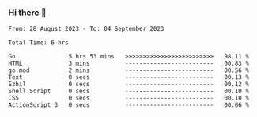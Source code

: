 ### Hi there 👋

<!--
**zhumeme/zhumeme** is a ✨ _special_ ✨ repository because its `README.md` (this file) appears on your GitHub profile.

Here are some ideas to get you started:

- 🔭 I’m currently working on ...
- 🌱 I’m currently learning ...
- 👯 I’m looking to collaborate on ...
- 🤔 I’m looking for help with ...
- 💬 Ask me about ...
- 📫 How to reach me: ...
- 😄 Pronouns: ...
- ⚡ Fun fact: ...
-->

<!--START_SECTION:waka-->

```all_time
From: 28 August 2023 - To: 04 September 2023

Total Time: 6 hrs

Go               5 hrs 53 mins   >>>>>>>>>>>>>>>>>>>>>>>>>   98.11 %
HTML             3 mins          -------------------------   00.83 %
go.mod           2 mins          -------------------------   00.56 %
Text             0 secs          -------------------------   00.13 %
Ezhil            0 secs          -------------------------   00.12 %
Shell Script     0 secs          -------------------------   00.10 %
CSS              0 secs          -------------------------   00.10 %
ActionScript 3   0 secs          -------------------------   00.06 %
```

<!--END_SECTION:waka-->
